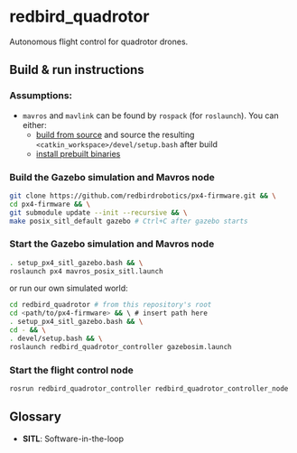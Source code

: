 # redbird_quadrotor
Autonomous flight control for quadrotor drones.

## Build & run instructions
### Assumptions:
+ `mavros` and `mavlink` can be found by `rospack` (for `roslaunch`). You can either:
  + [build from source](https://github.com/mavlink/mavros/blob/master/mavros/README.md#source-installation) and source the resulting `<catkin_workspace>/devel/setup.bash` after build
  + [install prebuilt binaries](https://github.com/mavlink/mavros/blob/master/mavros/README.md#binary-installation-deb)

### Build the Gazebo simulation and Mavros node
```sh
git clone https://github.com/redbirdrobotics/px4-firmware.git && \
cd px4-firmware && \
git submodule update --init --recursive && \
make posix_sitl_default gazebo # Ctrl+C after gazebo starts
```

### Start the Gazebo simulation and Mavros node
```sh
. setup_px4_sitl_gazebo.bash && \
roslaunch px4 mavros_posix_sitl.launch
```

or run our own simulated world:

```sh
cd redbird_quadrotor # from this repository's root
cd <path/to/px4-firmware> && \ # insert path here
. setup_px4_sitl_gazebo.bash && \
cd - && \
. devel/setup.bash && \
roslaunch redbird_quadrotor_controller gazebosim.launch
```


### Start the flight control node
```sh
rosrun redbird_quadrotor_controller redbird_quadrotor_controller_node
```


## Glossary
+ **SITL**: Software-in-the-loop
